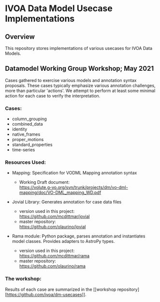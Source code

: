 # IVOA Data Model Usecase Implementations

## Overview

This repository stores implementations of various usecases for IVOA Data Models.

## Datamodel Working Group Workshop; May 2021

Cases gathered to exercise various models and annotation syntax proposals.
These cases typically emphasize various annotation challenges, more than particular 'actions'.
We attempt to perform at least some minimal action for each case to verify the interpretation.

### Cases:
* column_grouping
* combined_data
* identity
* native_frames
* proper_motions
* standard_properties
* time-series

### Resources Used:
* Mapping: Specification for VODML Mapping annotation syntax
  + Working Draft document:  
    https://volute.g-vo.org/svn/trunk/projects/dm/vo-dml-mapping/doc/VO-DML_mapping_WD.pdf

* Jovial Library: Generates annotation for case data files
  + version used in this project:  
    https://github.com/mcdittmar/jovial
  + master repository:  
    https://github.com/olaurino/jovial

* Rama module: Python package, parses annotation and instantiates model classes.  Provides adapters to AstroPy types.
  + version used in this project:  
    https://github.com/mcdittmar/rama
  + master repository:  
    https://github.com/olaurino/rama


### The workshop:

Results of each case are summarized in the [[workshop repository][https://github.com/ivoa/dm-usecases]].


